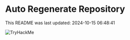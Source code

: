 # Auto Regenerate Repository

This README was last updated: 2024-10-15 06:48:41

 ![TryHackMe](https://tryhackme.com/badge/533634)